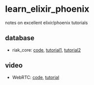 # learn_elixir_phoenix
notes on excellent elixir/phoenix tutorials

## database

  * riak_core: [code](https://github.com/gpad/no_slides), [tutorial1](https://medium.com/@GPad/create-a-riak-core-application-in-elixir-part-1-41354c1f26c3#.khramm6by), [tutorial2](https://medium.com/@GPad/create-a-riak-core-application-in-elixir-part-2-88bdec73f368#.gezqe9txo)

## video

  * WebRTC: [code](https://github.com/chadbrading/phoenix-webrtc), [tutorial](https://hashrocket.com/blog/posts/implementing-video-chat-in-a-phoenix-application-with-webrtc)
